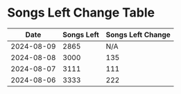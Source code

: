 # Songs Left Change Table

| Date       | Songs Left | Songs Left Change |
|------------|------------|-------------------|
| 2024-08-09 | 2865 | N/A                |
| 2024-08-08 | 3000 | 135                |
| 2024-08-07 | 3111 | 111                |
| 2024-08-06 | 3333 | 222                |
